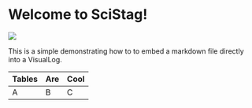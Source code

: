 # Welcome to SciStag!

![](https://avatars.githubusercontent.com/u/90355228?s=200&v=4])

This is a simple demonstrating how to to embed a markdown file directly
into a VisualLog.

| Tables | Are | Cool |
|--------|-----|------|
| A      | B   | C    |
